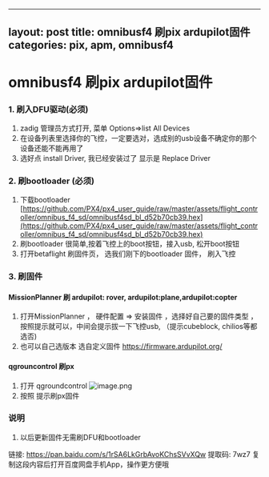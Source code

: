 
---
layout: post
title: omnibusf4 刷pix ardupilot固件
categories: pix, apm, omnibusf4
---


# omnibusf4 刷pix ardupilot固件

### 1. 刷入DFU驱动(必须) 

1. zadig 管理员方式打开, 菜单 Options=>list All Devices 
2. 在设备列表里选择你的飞控，一定要选对，选成别的usb设备不确定你的那个设备还能不能再用了
3. 选好点 install Driver, 我已经安装过了 显示是 Replace Driver

### 2. 刷bootloader (必须)
1. 下载bootloader [https://github.com/PX4/px4_user_guide/raw/master/assets/flight_controller/omnibus_f4_sd/omnibusf4sd_bl_d52b70cb39.hex](https://github.com/PX4/px4_user_guide/raw/master/assets/flight_controller/omnibus_f4_sd/omnibusf4sd_bl_d52b70cb39.hex) 
2. 刷bootloader 很简单,按着飞控上的boot按钮，接入usb, 松开boot按钮
3. 打开betaflight 刷固件页， 选我们刚下的bootloader 固件， 刷入飞控 

### 3. 刷固件

#### MissionPlanner 刷 ardupilot: rover, ardupilot:plane,ardupilot:copter 
1. 打开MissionPlanner ， 硬件配置 => 安装固件 ，选择好自己要的固件类型 ，按照提示就可以，中间会提示拔一下飞控usb, （提示cubeblock, chilios等都选否)
2. 也可以自己选版本 选自定义固件 https://firmware.ardupilot.org/

#### qgrouncontrol 刷px
1. 打开 qgroundcontrol  ![image.png](attachment:image.png)
2. 按照 提示刷px固件 

### 说明
1. 以后更新固件无需刷DFU和bootloader 

>
链接: https://pan.baidu.com/s/1rSA6LkGrbAvoKChsSVvXQw 提取码: 7wz7 复制这段内容后打开百度网盘手机App，操作更方便哦

